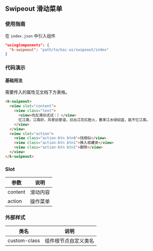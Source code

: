 ## Swipeout 滑动菜单

### 使用指南
在 `index.json` 中引入组件
```json
"usingComponents": {
  "k-swipeout": "path/to/kai-ui/swipeout/index"
}
```

### 代码演示

#### 基础用法
需要传入的属性见文档下方表格。
```html
<k-swipeout>
  <view slot="content">
    <view class="text">
      <view>向左滑动试试：）</view>
      忆江南，江南好，风景旧曾谙，日出江花红胜火，春来江水绿如蓝，能不忆江南。
    </view>
  </view>
  <view slot="action">
    <view class="action-btn btn0">找相似</view>
    <view class="action-btn btn1">移入收藏夹</view>
    <view class="action-btn btn2">删除</view>
  </view>
</k-swipeout>
```

### Slot
 参数 | 说明 |
|-----------|-----------|
| content | 滑动内容 |
| action | 操作菜单 |

### 外部样式

| 类名 | 说明 |
|-----------|-----------|
| custom-class | 组件根节点自定义类名 |
